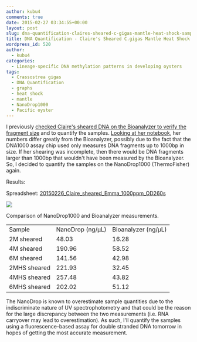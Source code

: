 ```yaml
---
author: kubu4
comments: true
date: 2015-02-27 03:34:55+00:00
layout: post
slug: dna-quantification-claires-sheared-c-gigas-mantle-heat-shock-samples
title: DNA Quantification - Claire's Sheared C.gigas Mantle Heat Shock Samples
wordpress_id: 520
author:
  - kubu4
categories:
  - Lineage-specific DNA methylation patterns in developing oysters
tags:
  - Crassostrea gigas
  - DNA Quantification
  - graphs
  - heat shock
  - mantle
  - NanoDrop1000
  - Pacific oyster
---
```


I previously [checked Claire's sheared DNA on the Bioanalyzer to verify the fragment size](2015/02/20/bioanalyzer-c-gigas-sheared-dna-from-20140108.html) and to quantify the samples. [Looking at her notebook](https://www.evernote.com/pub/che625/che625snotebook#st=p&n=b0e96db7-e001-411d-9870-873dad00afee), her numbers differ greatly from the Bioanalyzer, possibly due to the fact that the DNA1000 assay chip used only measures DNA fragments up to 1000bp in size. If her shearing was incomplete, then there would be DNA fragments larger than 1000bp that wouldn't have been measured by the Bioanalyzer. So, I decided to quantify the samples on the NanoDrop1000 (ThermoFisher) again.



Results:

Spreadsheet: [20150226_Claire_sheared_Emma_1000ppm_OD260s](https://docs.google.com/spreadsheets/d/1Ao-drpl7f-5HCsDhRtMIvdQws4Gpt2ro-8nEXGZjHeE/edit?usp=sharing)







[![](http://eagle.fish.washington.edu/Arabidopsis/20150226_Claire_sheared_Emma_1000ppm_plots.JPG)](http://eagle.fish.washington.edu/Arabidopsis/20150226_Claire_sheared_Emma_1000ppm_plots.JPG)



Comparison of NanoDrop1000 and Bioanalyzer measurements.

<table >
<tbody >
<tr >

<td >Sample
</td>

<td >NanoDrop (ng/μL)
</td>

<td >Bioanalyzer (ng/μL)
</td>
</tr>
<tr >

<td >2M sheared
</td>

<td >48.03
</td>

<td >16.28
</td>
</tr>
<tr >

<td >4M sheared
</td>

<td >190.96
</td>

<td >58.52
</td>
</tr>
<tr >

<td >6M sheared
</td>

<td >141.56
</td>

<td >42.98
</td>
</tr>
<tr >

<td >2MHS sheared
</td>

<td >221.93
</td>

<td >32.45
</td>
</tr>
<tr >

<td >4MHS sheared
</td>

<td >257.48
</td>

<td >43.82
</td>
</tr>
<tr >

<td >6MHS sheared
</td>

<td >202.02
</td>

<td >51.12
</td>
</tr>
</tbody>
</table>

The NanoDrop is known to overestimate sample quantities due to the indiscriminate nature of UV spectrophotometry and that could be the reason for the large discrepancy between the two measurements (i.e. RNA carryover may lead to overestimation). As such, I'll quantify the samples using a fluorescence-based assay for double stranded DNA tomorrow in hopes of getting the most accurate measurement.
